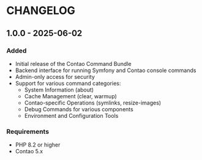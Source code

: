 # CHANGELOG

## 1.0.0 - 2025-06-02

### Added
- Initial release of the Contao Command Bundle
- Backend interface for running Symfony and Contao console commands
- Admin-only access for security
- Support for various command categories:
  - System Information (about)
  - Cache Management (clear, warmup)
  - Contao-specific Operations (symlinks, resize-images)
  - Debug Commands for various components
  - Environment and Configuration Tools

### Requirements
- PHP 8.2 or higher
- Contao 5.x
